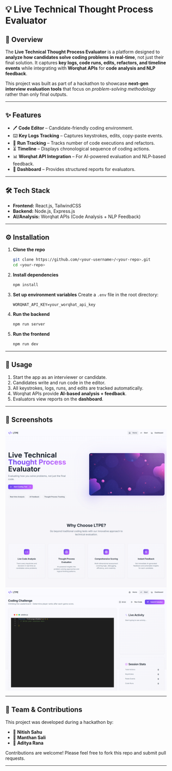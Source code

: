 # 💡 Live Technical Thought Process Evaluator

## 📌 Overview

The **Live Technical Thought Process Evaluator** is a platform designed to **analyze how candidates solve coding problems in real-time**, not just their final solution.
It captures **key logs, code runs, edits, refactors, and timeline events** while integrating with **Worqhat APIs** for **code analysis and NLP feedback**.

This project was built as part of a hackathon to showcase **next-gen interview evaluation tools** that focus on *problem-solving methodology* rather than only final outputs.

---

## ✨ Features

* 🖊️ **Code Editor** – Candidate-friendly coding environment.
* ⌨️ **Key Logs Tracking** – Captures keystrokes, edits, copy-paste events.
* 🔄 **Run Tracking** – Tracks number of code executions and refactors.
* ⏳ **Timeline** – Displays chronological sequence of coding actions.
* 📊 **Worqhat API Integration** – For AI-powered evaluation and NLP-based feedback.
* 📑 **Dashboard** – Provides structured reports for evaluators.

---

## 🛠️ Tech Stack

* **Frontend:** React.js, TailwindCSS
* **Backend:** Node.js, Express.js
* **AI/Analysis:** Worqhat APIs (Code Analysis + NLP Feedback)

---

## ⚙️ Installation

1. **Clone the repo**

   ```bash
   git clone https://github.com/<your-username>/<your-repo>.git
   cd <your-repo>
   ```

2. **Install dependencies**

   ```bash
   npm install
   ```

3. **Set up environment variables**
   Create a `.env` file in the root directory:

   ```env
   WORQHAT_API_KEY=your_worqhat_api_key
   ```

4. **Run the backend**

   ```bash
   npm run server
   ```

5. **Run the frontend**

   ```bash
   npm run dev
   ```

---

## 🚀 Usage

1. Start the app as an interviewer or candidate.
2. Candidates write and run code in the editor.
3. All keystrokes, logs, runs, and edits are tracked automatically.
5. Worqhat APIs provide **AI-based analysis + feedback**.
6. Evaluators view reports on the **dashboard**.

---

## 📸 Screenshots

![Home Page](./images/home.png)
![Home Page](./images/start.png)

---

## 🙌 Team & Contributions

This project was developed during a hackathon by:

* 👤 **Nitish Sahu** 
* 👤 **Manthan Sali** 
* 👤 **Aditya Rana** 

Contributions are welcome! Please feel free to fork this repo and submit pull requests.

---
